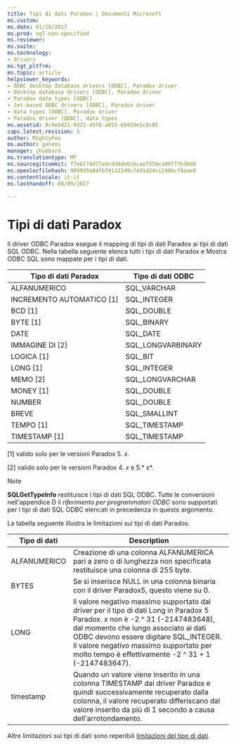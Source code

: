 ```yaml
---
title: Tipi di dati Paradox | Documenti Microsoft
ms.custom: 
ms.date: 01/19/2017
ms.prod: sql-non-specified
ms.reviewer: 
ms.suite: 
ms.technology:
- drivers
ms.tgt_pltfrm: 
ms.topic: article
helpviewer_keywords:
- ODBC desktop database drivers [ODBC], Paradox driver
- desktop database drivers [ODBC], Paradox driver
- Paradox data types [ODBC]
- Jet-based ODBC drivers [ODBC], Paradox driver
- data types [ODBC], Paradox driver
- Paradox driver [ODBC], data types
ms.assetid: 0c9e5d21-9321-49f8-a055-69459e1c9c85
caps.latest.revision: 5
author: MightyPen
ms.author: genemi
manager: jhubbard
ms.translationtype: MT
ms.sourcegitcommit: f7e6274d77a9cdd4de6cbcaef559ca99f77b3608
ms.openlocfilehash: 9099d9a84fb79132249c74d1d24cc240bcf8aae0
ms.contentlocale: it-it
ms.lasthandoff: 09/09/2017

---
```

# <a name="paradox-data-types"></a>Tipi di dati Paradox
Il driver ODBC Paradox esegue il mapping di tipi di dati Paradox ai tipi di dati SQL ODBC. Nella tabella seguente elenca tutti i tipi di dati Paradox e Mostra ODBC SQL sono mappate per i tipi di dati.  
  
|Tipo di dati Paradox|Tipo di dati ODBC|  
|-----------------------|--------------------|  
|ALFANUMERICO|SQL_VARCHAR|  
|INCREMENTO AUTOMATICO [1]|SQL_INTEGER|  
|BCD [1]|SQL_DOUBLE|  
|BYTE [1]|SQL_BINARY|  
|DATE|SQL_DATE|  
|IMMAGINE DI [2]|SQL_LONGVARBINARY|  
|LOGICA [1]|SQL_BIT|  
|LONG [1]|SQL_INTEGER|  
|MEMO [2]|SQL_LONGVARCHAR|  
|MONEY [1]|SQL_DOUBLE|  
|NUMBER|SQL_DOUBLE|  
|BREVE|SQL_SMALLINT|  
|TEMPO [1]|SQL_TIMESTAMP|  
|TIMESTAMP [1]|SQL_TIMESTAMP|  
  
 [1] valido solo per le versioni Paradox 5. *x*.  
  
 [2] valido solo per le versioni Paradox 4. *x* e 5.* x*.  
  
> [!NOTE]  
>  **SQLGetTypeInfo** restituisce i tipi di dati SQL ODBC. Tutte le conversioni nell'appendice D il *riferimento per programmatori ODBC* sono supportati per i tipi di dati SQL ODBC elencati in precedenza in questo argomento.  
  
 La tabella seguente illustra le limitazioni sui tipi di dati Paradox.  
  
|Tipo di dati|Description|  
|---------------|-----------------|  
|ALFANUMERICO|Creazione di una colonna ALFANUMERICA pari a zero o di lunghezza non specificata restituisce una colonna di 255 byte.|  
|BYTES|Se si inserisce NULL in una colonna binaria con il driver Paradox5, questo viene su 0.|  
|LONG|Il valore negativo massimo supportato dal driver per il tipo di dati Long in Paradox 5 Paradox. *x* non è -2 ^ 31 (-2147483648), dal momento che lungo associato ai dati ODBC devono essere digitare SQL_INTEGER. Il valore negativo massimo supportato per molto tempo è effettivamente -2 ^ 31 + 1 (-2147483647).|  
|timestamp|Quando un valore viene inserito in una colonna TIMESTAMP dal driver Paradox e quindi successivamente recuperato dalla colonna, il valore recuperato differiscano dal valore inserito da più di 1 secondo a causa dell'arrotondamento.|  
  
 Altre limitazioni sui tipi di dati sono reperibili [limitazioni del tipo di dati](../../odbc/microsoft/data-type-limitations.md).
